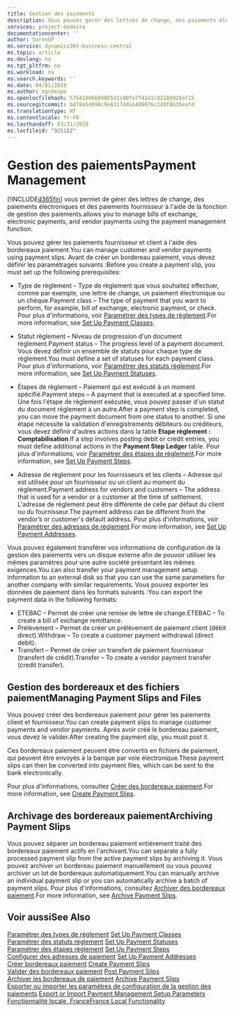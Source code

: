 ```yaml
---
title: Gestion des paiements
description: Vous pouvez gérer des lettres de change, des paiements électroniques et des paiements fournisseur à l'aide de la fonction de gestion des paiements.
services: project-madeira
documentationcenter: ''
author: SorenGP
ms.service: dynamics365-business-central
ms.topic: article
ms.devlang: na
ms.tgt_pltfrm: na
ms.workload: na
ms.search.keywords: ''
ms.date: 04/01/2019
ms.author: sgroespe
ms.openlocfilehash: 57541006b09865d1c80fe7f42d1c0218d920af15
ms.sourcegitcommit: bd78a5d990c9e83174da1409076c22df8b35eafd
ms.translationtype: HT
ms.contentlocale: fr-FR
ms.lasthandoff: 03/31/2019
ms.locfileid: "925152"
---
```

# <a name="payment-management"></a><span data-ttu-id="2b083-103">Gestion des paiements</span><span class="sxs-lookup"><span data-stu-id="2b083-103">Payment Management</span></span>
[!INCLUDE[d365fin](../../includes/d365fin_md.md)] <span data-ttu-id="2b083-104">vous permet de gérer des lettres de change, des paiements électroniques et des paiements fournisseur à l'aide de la fonction de gestion des paiements.</span><span class="sxs-lookup"><span data-stu-id="2b083-104">allows you to manage bills of exchange, electronic payments, and vendor payments using the payment management function.</span></span>  

<span data-ttu-id="2b083-105">Vous pouvez gérer les paiements fournisseur et client à l'aide des bordereaux paiement.</span><span class="sxs-lookup"><span data-stu-id="2b083-105">You can manage customer and vendor payments using payment slips.</span></span> <span data-ttu-id="2b083-106">Avant de créer un bordereau paiement, vous devez définir les paramétrages suivants :</span><span class="sxs-lookup"><span data-stu-id="2b083-106">Before you create a payment slip, you must set up the following prerequisites:</span></span>  

- <span data-ttu-id="2b083-107">Type de règlement – Type de règlement que vous souhaitez effectuer, comme par exemple, une lettre de change, un paiement électronique ou un chèque.</span><span class="sxs-lookup"><span data-stu-id="2b083-107">Payment class – The type of payment that you want to perform, for example, bill of exchange, electronic payment, or check.</span></span> <span data-ttu-id="2b083-108">Pour plus d'informations, voir [Paramétrer des types de règlement](how-to-set-up-payment-classes.md).</span><span class="sxs-lookup"><span data-stu-id="2b083-108">For more information, see [Set Up Payment Classes](how-to-set-up-payment-classes.md).</span></span>  

- <span data-ttu-id="2b083-109">Statut règlement – Niveau de progression d'un document règlement.</span><span class="sxs-lookup"><span data-stu-id="2b083-109">Payment status – The progress level of a payment document.</span></span> <span data-ttu-id="2b083-110">Vous devez définir un ensemble de statuts pour chaque type de règlement.</span><span class="sxs-lookup"><span data-stu-id="2b083-110">You must define a set of statuses for each payment class.</span></span> <span data-ttu-id="2b083-111">Pour plus d'informations, voir [Paramétrer des statuts règlement](how-to-set-up-payment-statuses.md).</span><span class="sxs-lookup"><span data-stu-id="2b083-111">For more information, see [Set Up Payment Statuses](how-to-set-up-payment-statuses.md).</span></span>  

- <span data-ttu-id="2b083-112">Étapes de règlement – Paiement qui est exécuté à un moment spécifié.</span><span class="sxs-lookup"><span data-stu-id="2b083-112">Payment steps – A payment that is executed at a specified time.</span></span> <span data-ttu-id="2b083-113">Une fois l'étape de règlement exécutée, vous pouvez passer d'un statut du document règlement à un autre.</span><span class="sxs-lookup"><span data-stu-id="2b083-113">After a payment step is completed, you can move the payment document from one status to another.</span></span> <span data-ttu-id="2b083-114">Si une étape nécessite la validation d'enregistrements débiteurs ou créditeurs, vous devez définir d'autres actions dans la table **Etape règlement : Comptabilisation**.</span><span class="sxs-lookup"><span data-stu-id="2b083-114">If a step involves posting debit or credit entries, you must define additional actions in the **Payment Step Ledger** table.</span></span> <span data-ttu-id="2b083-115">Pour plus d'informations, voir [Paramétrer des étapes de règlement](how-to-set-up-payment-steps.md).</span><span class="sxs-lookup"><span data-stu-id="2b083-115">For more information, see [Set Up Payment Steps](how-to-set-up-payment-steps.md).</span></span>  

- <span data-ttu-id="2b083-116">Adresse de règlement pour les fournisseurs et les clients – Adresse qui est utilisée pour un fournisseur ou un client au moment du règlement.</span><span class="sxs-lookup"><span data-stu-id="2b083-116">Payment address for vendors and customers – The address that is used for a vendor or a customer at the time of settlement.</span></span> <span data-ttu-id="2b083-117">L'adresse de règlement peut être différente de celle par défaut du client ou du fournisseur.</span><span class="sxs-lookup"><span data-stu-id="2b083-117">The payment address can be different from the vendor’s or customer's default address.</span></span> <span data-ttu-id="2b083-118">Pour plus d'informations, voir [Paramétrer des adresses de règlement](how-to-set-up-payment-addresses.md).</span><span class="sxs-lookup"><span data-stu-id="2b083-118">For more information, see [Set Up Payment Addresses](how-to-set-up-payment-addresses.md).</span></span>  

<span data-ttu-id="2b083-119">Vous pouvez également transférer vos informations de configuration de la gestion des paiements vers un disque externe afin de pouvoir utiliser les mêmes paramètres pour une autre société présentant les mêmes exigences.</span><span class="sxs-lookup"><span data-stu-id="2b083-119">You can also transfer your payment management setup information to an external disk so that you can use the same parameters for another company with similar requirements.</span></span> <span data-ttu-id="2b083-120">Vous pouvez exporter les données de paiement dans les formats suivants :</span><span class="sxs-lookup"><span data-stu-id="2b083-120">You can export the payment data in the following formats:</span></span>  

- <span data-ttu-id="2b083-121">ETEBAC – Permet de créer une remise de lettre de change.</span><span class="sxs-lookup"><span data-stu-id="2b083-121">ETEBAC – To create a bill of exchange remittance.</span></span>  
- <span data-ttu-id="2b083-122">Prélèvement – Permet de créer un prélèvement de paiement client (débit direct).</span><span class="sxs-lookup"><span data-stu-id="2b083-122">Withdraw – To create a customer payment withdrawal (direct debit).</span></span>  
- <span data-ttu-id="2b083-123">Transfert – Permet de créer un transfert de paiement fournisseur (transfert de crédit).</span><span class="sxs-lookup"><span data-stu-id="2b083-123">Transfer – To create a vendor payment transfer (credit transfer).</span></span>  

## <a name="managing-payment-slips-and-files"></a><span data-ttu-id="2b083-124">Gestion des bordereaux et des fichiers paiement</span><span class="sxs-lookup"><span data-stu-id="2b083-124">Managing Payment Slips and Files</span></span>  
<span data-ttu-id="2b083-125">Vous pouvez créer des bordereaux paiement pour gérer les paiements client et fournisseur.</span><span class="sxs-lookup"><span data-stu-id="2b083-125">You can create payment slips to manage customer payments and vendor payments.</span></span> <span data-ttu-id="2b083-126">Après avoir créé le bordereau paiement, vous devez le valider.</span><span class="sxs-lookup"><span data-stu-id="2b083-126">After creating the payment slip, you must post it.</span></span>  

<span data-ttu-id="2b083-127">Ces bordereaux paiement peuvent être convertis en fichiers de paiement, qui peuvent être envoyés à la banque par voie électronique.</span><span class="sxs-lookup"><span data-stu-id="2b083-127">These payment slips can then be converted into payment files, which can be sent to the bank electronically.</span></span>  

<span data-ttu-id="2b083-128">Pour plus d'informations, consultez [Créer des bordereaux paiement](how-to-create-payment-slips.md).</span><span class="sxs-lookup"><span data-stu-id="2b083-128">For more information, see [Create Payment Slips](how-to-create-payment-slips.md).</span></span>  

## <a name="archiving-payment-slips"></a><span data-ttu-id="2b083-129">Archivage des bordereaux paiement</span><span class="sxs-lookup"><span data-stu-id="2b083-129">Archiving Payment Slips</span></span>  
<span data-ttu-id="2b083-130">Vous pouvez séparer un bordereau paiement entièrement traité des bordereaux paiement actifs en l'archivant.</span><span class="sxs-lookup"><span data-stu-id="2b083-130">You can separate a fully processed payment slip from the active payment slips by archiving it.</span></span> <span data-ttu-id="2b083-131">Vous pouvez archiver un bordereau paiement manuellement ou vous pouvez archiver un lot de bordereaux automatiquement.</span><span class="sxs-lookup"><span data-stu-id="2b083-131">You can manually archive an individual payment slip or you can automatically archive a batch of payment slips.</span></span> <span data-ttu-id="2b083-132">Pour plus d'informations, consultez [Archiver des bordereaux paiement](how-to-archive-payment-slips.md).</span><span class="sxs-lookup"><span data-stu-id="2b083-132">For more information, see [Archive Payment Slips](how-to-archive-payment-slips.md).</span></span>  

## <a name="see-also"></a><span data-ttu-id="2b083-133">Voir aussi</span><span class="sxs-lookup"><span data-stu-id="2b083-133">See Also</span></span>  
 <span data-ttu-id="2b083-134">[Paramétrer des types de règlement](how-to-set-up-payment-classes.md) </span><span class="sxs-lookup"><span data-stu-id="2b083-134">[Set Up Payment Classes](how-to-set-up-payment-classes.md) </span></span>  
 <span data-ttu-id="2b083-135">[Paramétrer des statuts règlement](how-to-set-up-payment-statuses.md) </span><span class="sxs-lookup"><span data-stu-id="2b083-135">[Set Up Payment Statuses](how-to-set-up-payment-statuses.md) </span></span>  
 <span data-ttu-id="2b083-136">[Paramétrer des étapes règlement](how-to-set-up-payment-steps.md) </span><span class="sxs-lookup"><span data-stu-id="2b083-136">[Set Up Payment Steps](how-to-set-up-payment-steps.md) </span></span>  
 <span data-ttu-id="2b083-137">[Configurer des adresses de paiement](how-to-set-up-payment-addresses.md) </span><span class="sxs-lookup"><span data-stu-id="2b083-137">[Set Up Payment Addresses](how-to-set-up-payment-addresses.md) </span></span>  
 <span data-ttu-id="2b083-138">[Créer bordereaux paiement](how-to-create-payment-slips.md) </span><span class="sxs-lookup"><span data-stu-id="2b083-138">[Create Payment Slips](how-to-create-payment-slips.md) </span></span>  
 <span data-ttu-id="2b083-139">[Valider des bordereaux paiement](how-to-post-payment-slips.md) </span><span class="sxs-lookup"><span data-stu-id="2b083-139">[Post Payment Slips](how-to-post-payment-slips.md) </span></span>  
 <span data-ttu-id="2b083-140">[Archiver les bordereaux de paiement](how-to-archive-payment-slips.md) </span><span class="sxs-lookup"><span data-stu-id="2b083-140">[Archive Payment Slips](how-to-archive-payment-slips.md) </span></span>  
 <span data-ttu-id="2b083-141">[Exporter ou importer les paramètres de configuration de la gestion des paiements](how-to-export-or-import-payment-management-setup-parameters.md) </span><span class="sxs-lookup"><span data-stu-id="2b083-141">[Export or Import Payment Management Setup Parameters](how-to-export-or-import-payment-management-setup-parameters.md) </span></span>  
 [<span data-ttu-id="2b083-142">Fonctionnalité locale, France</span><span class="sxs-lookup"><span data-stu-id="2b083-142">France Local Functionality</span></span>](france-local-functionality.md)
